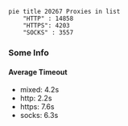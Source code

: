 
```mermaid
pie title 20267 Proxies in list
    "HTTP" : 14858
    "HTTPS": 4203
    "SOCKS" : 3557
```

### Some Info
#### Average Timeout

- mixed: 4.2s
- http: 2.2s
- https: 7.6s
- socks: 6.3s
